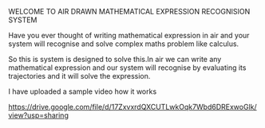 WELCOME TO AIR DRAWN MATHEMATICAL EXPRESSION RECOGNISION SYSTEM

Have you ever thought of writing mathematical expression in air and your system will recognise
and solve complex maths problem like calculus.

So this is system is designed to solve this.In air we can write any mathematical
expression and our system will recognise by evaluating its trajectories and it will
solve the expression.

I have uploaded a sample video how it works

https://drive.google.com/file/d/17ZxvxrdQXCUTLwkOqk7Wbd6DRExwoGlk/view?usp=sharing

